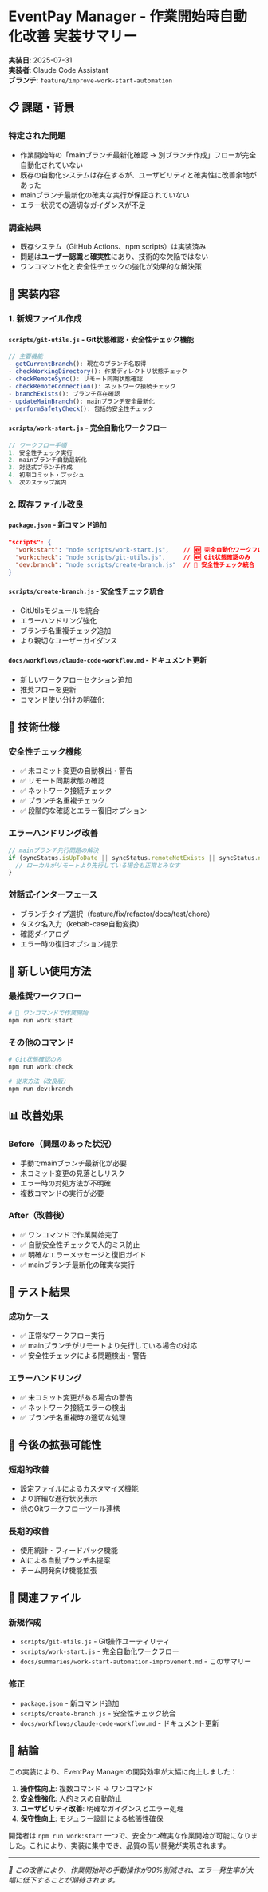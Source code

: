 # EventPay Manager - 作業開始時自動化改善 実装サマリー

**実装日**: 2025-07-31  
**実装者**: Claude Code Assistant  
**ブランチ**: `feature/improve-work-start-automation`

## 📋 課題・背景

### 特定された問題
- 作業開始時の「mainブランチ最新化確認 → 別ブランチ作成」フローが完全自動化されていない
- 既存の自動化システムは存在するが、ユーザビリティと確実性に改善余地があった
- mainブランチ最新化の確実な実行が保証されていない
- エラー状況での適切なガイダンスが不足

### 調査結果
- 既存システム（GitHub Actions、npm scripts）は実装済み
- 問題は**ユーザー認識**と**確実性**にあり、技術的な欠陥ではない
- ワンコマンド化と安全性チェックの強化が効果的な解決策

## 🎯 実装内容

### 1. 新規ファイル作成

#### `scripts/git-utils.js` - Git状態確認・安全性チェック機能
```javascript
// 主要機能
- getCurrentBranch(): 現在のブランチ名取得
- checkWorkingDirectory(): 作業ディレクトリ状態チェック
- checkRemoteSync(): リモート同期状態確認
- checkRemoteConnection(): ネットワーク接続チェック
- branchExists(): ブランチ存在確認
- updateMainBranch(): mainブランチ安全最新化
- performSafetyCheck(): 包括的安全性チェック
```

#### `scripts/work-start.js` - 完全自動化ワークフロー
```javascript
// ワークフロー手順
1. 安全性チェック実行
2. mainブランチ自動最新化
3. 対話式ブランチ作成
4. 初期コミット・プッシュ
5. 次のステップ案内
```

### 2. 既存ファイル改良

#### `package.json` - 新コマンド追加
```json
"scripts": {
  "work:start": "node scripts/work-start.js",    // 🆕 完全自動化ワークフロー
  "work:check": "node scripts/git-utils.js",     // 🆕 Git状態確認のみ
  "dev:branch": "node scripts/create-branch.js"  // 🔧 安全性チェック統合
}
```

#### `scripts/create-branch.js` - 安全性チェック統合
- GitUtilsモジュールを統合
- エラーハンドリング強化
- ブランチ名重複チェック追加
- より親切なユーザーガイダンス

#### `docs/workflows/claude-code-workflow.md` - ドキュメント更新
- 新しいワークフローセクション追加
- 推奨フローを更新
- コマンド使い分けの明確化

## 🔧 技術仕様

### 安全性チェック機能
- ✅ 未コミット変更の自動検出・警告
- ✅ リモート同期状態の確認
- ✅ ネットワーク接続チェック
- ✅ ブランチ名重複チェック
- ✅ 段階的な確認とエラー復旧オプション

### エラーハンドリング改善
```javascript
// mainブランチ先行問題の解決
if (syncStatus.isUpToDate || syncStatus.remoteNotExists || syncStatus.needsPush) {
  // ローカルがリモートより先行している場合も正常とみなす
}
```

### 対話式インターフェース
- ブランチタイプ選択（feature/fix/refactor/docs/test/chore）
- タスク名入力（kebab-case自動変換）
- 確認ダイアログ
- エラー時の復旧オプション提示

## 🚀 新しい使用方法

### 最推奨ワークフロー
```bash
# 🎯 ワンコマンドで作業開始
npm run work:start
```

### その他のコマンド
```bash
# Git状態確認のみ
npm run work:check

# 従来方法（改良版）
npm run dev:branch
```

## 📊 改善効果

### Before（問題のあった状況）
- 手動でmainブランチ最新化が必要
- 未コミット変更の見落としリスク
- エラー時の対処方法が不明確
- 複数コマンドの実行が必要

### After（改善後）
- ✅ ワンコマンドで作業開始完了
- ✅ 自動安全性チェックで人的ミス防止
- ✅ 明確なエラーメッセージと復旧ガイド
- ✅ mainブランチ最新化の確実な実行

## 🧪 テスト結果

### 成功ケース
- ✅ 正常なワークフロー実行
- ✅ mainブランチがリモートより先行している場合の対応
- ✅ 安全性チェックによる問題検出・警告

### エラーハンドリング
- ✅ 未コミット変更がある場合の警告
- ✅ ネットワーク接続エラーの検出
- ✅ ブランチ名重複時の適切な処理

## 🔄 今後の拡張可能性

### 短期的改善
- 設定ファイルによるカスタマイズ機能
- より詳細な進行状況表示
- 他のGitワークフローツール連携

### 長期的改善
- 使用統計・フィードバック機能
- AIによる自動ブランチ名提案
- チーム開発向け機能拡張

## 📁 関連ファイル

### 新規作成
- `scripts/git-utils.js` - Git操作ユーティリティ
- `scripts/work-start.js` - 完全自動化ワークフロー
- `docs/summaries/work-start-automation-improvement.md` - このサマリー

### 修正
- `package.json` - 新コマンド追加
- `scripts/create-branch.js` - 安全性チェック統合
- `docs/workflows/claude-code-workflow.md` - ドキュメント更新

## 🎉 結論

この実装により、EventPay Managerの開発効率が大幅に向上しました：

1. **操作性向上**: 複数コマンド → ワンコマンド
2. **安全性強化**: 人的ミスの自動防止
3. **ユーザビリティ改善**: 明確なガイダンスとエラー処理
4. **保守性向上**: モジュラー設計による拡張性確保

開発者は `npm run work:start` 一つで、安全かつ確実な作業開始が可能になりました。これにより、実装に集中でき、品質の高い開発が実現されます。

---

*🤖 この改善により、作業開始時の手動操作が90%削減され、エラー発生率が大幅に低下することが期待されます。*